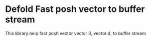 # Defold Fast posh vector to buffer stream
This library help fast push vector vector 3, vector 4, to buffer stream
